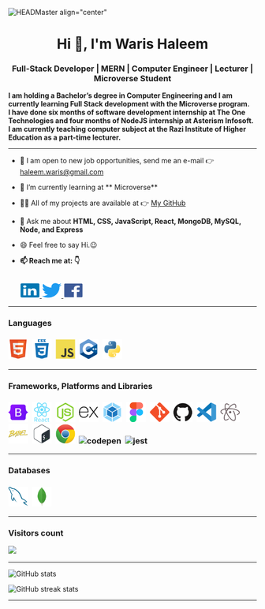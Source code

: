 ![HEADMaster align="center"](https://qph.cf2.quoracdn.net/main-qimg-fa7b4bdc3b2f73e749e5c2c646d4ae13)

<h1 align="center">Hi 👋, I'm Waris Haleem</h1>
<h3 align="center">Full-Stack Developer | MERN | Computer Engineer | Lecturer | Microverse Student </h3>

<b align="center">I am holding a Bachelor’s degree in Computer Engineering and I am currently learning Full Stack development with the Microverse program.</b> <br>
<b align="center">I have done six months of software development internship at The One Technologies and four months of NodeJS internship at Asterism Infosoft. I am currently teaching computer subject at the Razi Institute of Higher Education as a part-time lecturer.</b>

<hr>

- 🔭 I am open to new job opportunities, send me an e-mail 👉 [haleem.waris@gmail.com](mailto:haleem.waris@gmail.com)
- 🌱 I’m currently learning at ** Microverse**
- 👨‍💻 All of my projects are available at 👉 [My GitHub](https://github.com/iAmWaris97)
  </a>
- 💬 Ask me about **HTML, CSS, JavaScript, React, MongoDB, MySQL, Node, and Express**
- 😄 Feel free to say Hi.😉 <br>
- <b>📫 Reach me at: 👇</b> <br> <br>

  <a href="https://www.linkedin.com/in/waris-haleem/" target="_blank">
    <img src="https://github.com/devicons/devicon/blob/master/icons/linkedin/linkedin-original.svg" title="LinkedIn" alt="iAmWaris97 LinkedIn" height="30" width="40">
  </a>
  <a href="https://twitter.com/iAmWaris97" target="_blank">
    <img src="https://github.com/devicons/devicon/blob/master/icons/twitter/twitter-original.svg" title="Twitter" alt="iAmWaris97 Twitter" height="30" width="40">
  </a>
  <a href="https://www.facebook.com/waris.haleem.100/" target="_blank">
    <img src="https://github.com/devicons/devicon/blob/master/icons/facebook/facebook-original.svg" title="Facebook" alt="iAmWaris97 Facebook" height="30" width="40">
  </a>

<hr>
<h3>Languages<h3>

<img src="https://github.com/devicons/devicon/blob/master/icons/html5/html5-original.svg" title="HTML5" alt="HTML" width="40" height="40"/>&nbsp;
<img src="https://github.com/devicons/devicon/blob/master/icons/css3/css3-plain-wordmark.svg"  title="CSS3" alt="CSS" width="40" height="40"/>&nbsp;
<img src="https://github.com/devicons/devicon/blob/master/icons/javascript/javascript-original.svg" title="JavaScript" alt="JavaScript" width="40" height="40"/>&nbsp;
<img src="https://github.com/devicons/devicon/blob/master/icons/cplusplus/cplusplus-original.svg" title="C++" alt="C++" width="40" height="40"/>&nbsp;
<img src="https://github.com/devicons/devicon/blob/master/icons/python/python-original.svg" title="Python" alt="Python" width="40" height="40"/>&nbsp;


<hr>

<h3>Frameworks, Platforms and Libraries<h3>

<img src="https://github.com/devicons/devicon/blob/master/icons/bootstrap/bootstrap-original.svg" title="Bootstrap" alt="bootstrap" width="40" height="40"/>&nbsp;
<img src="https://github.com/devicons/devicon/blob/master/icons/react/react-original-wordmark.svg" title="React" alt="react" width="40" height="40"/>&nbsp;
<img src="https://github.com/devicons/devicon/blob/master/icons/nodejs/nodejs-original.svg" title="Nodejs" alt="nodejs" width="40" height="40"/>&nbsp;
<img src="https://github.com/devicons/devicon/blob/master/icons/express/express-original.svg" title="Express" alt="express" width="40" height="40"/>&nbsp;
<img src="https://github.com/devicons/devicon/blob/master/icons/webpack/webpack-original.svg" title="webpack" alt="webpack" width="40" height="40"/>&nbsp;
<img src="https://github.com/devicons/devicon/blob/master/icons/figma/figma-original.svg" title="Figma" alt="figma" width="40" height="40"/>&nbsp;
<img src="https://github.com/devicons/devicon/blob/master/icons/git/git-original.svg" title="Git" alt="git" width="40" height="40"/>&nbsp;
<img src="https://github.com/devicons/devicon/blob/master/icons/github/github-original.svg" title="GitHub" alt="github" width="40" height="40"/>&nbsp;
<img src="https://github.com/devicons/devicon/blob/master/icons/vscode/vscode-original.svg" title="vscode" alt="vscode" width="40" height="40"/>&nbsp;
<img src="https://github.com/devicons/devicon/blob/master/icons/atom/atom-original.svg" title="Atom" alt="atom" width="40" height="40"/>&nbsp;
<img src="https://github.com/devicons/devicon/blob/master/icons/babel/babel-original.svg" title="Babel" alt="babel" width="40" height="40"/>&nbsp;
<img src="https://github.com/devicons/devicon/blob/master/icons/bash/bash-original.svg" title="Bash" alt="bash" width="40" height="40"/>&nbsp;
<img src="https://github.com/devicons/devicon/blob/master/icons/chrome/chrome-original.svg" title="Chrome" alt="chrome" width="40" height="40"/>&nbsp;
<img src="https://cdn.jsdelivr.net/gh/devicons/devicon/icons/codepen/codepen-plain.svg" title="Codepen" alt="codepen" width="40" height="40"/>&nbsp;
<img src="https://cdn.jsdelivr.net/gh/devicons/devicon/icons/jest/jest-plain.svg" title="Jest" alt="jest" width="40" height="40"/>&nbsp;

<hr>

<h3>Databases<h3>
<img src="https://github.com/devicons/devicon/blob/master/icons/mysql/mysql-original.svg" title="MySQL" alt="mysql" width="40" height="40"/>&nbsp;
<img src="https://github.com/devicons/devicon/blob/master/icons/mongodb/mongodb-original.svg" title="MongoDB" alt="mongodb" width="40" height="40"/>&nbsp;

<hr>

<h3> Visitors count </h3>
<img src="https://profile-counter.glitch.me/iAmWaris97/count.svg" />
<p>
<hr>

![GitHub stats](https://github-readme-stats.vercel.app/api?username=iAmWaris97&show_icons=true)

![GitHub streak stats](https://github-readme-streak-stats.herokuapp.com/?user=iAmWaris97)

<hr>
